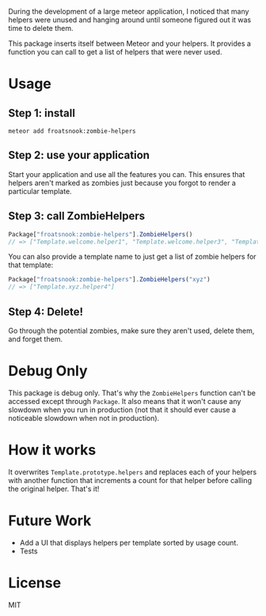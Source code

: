 During the development of a large meteor application, I noticed that many helpers were unused and hanging around until someone figured out it was time to delete them.

This package inserts itself between Meteor and your helpers.  It provides a function you can call to get a list of helpers that were never used.

Usage
=====

Step 1: install
---------------
`meteor add froatsnook:zombie-helpers`

Step 2: use your application
----------------------------
Start your application and use all the features you can.  This ensures that helpers aren't marked as zombies just because you forgot to render a particular template.

Step 3: call ZombieHelpers
--------------------------
```javascript
Package["froatsnook:zombie-helpers"].ZombieHelpers()
// => ["Template.welcome.helper1", "Template.welcome.helper3", "Template.xyz.helper4"]
```

You can also provide a template name to just get a list of zombie helpers for that template:

```javascript
Package["froatsnook:zombie-helpers"].ZombieHelpers("xyz")
// => ["Template.xyz.helper4"]
```

Step 4: Delete!
---------------
Go through the potential zombies, make sure they aren't used, delete them, and forget them.

Debug Only
==========
This package is debug only.  That's why the `ZombieHelpers` function can't be accessed except through `Package`.  It also means that it won't cause any slowdown when you run in production (not that it should ever cause a noticeable slowdown when not in production).

How it works
============
It overwrites `Template.prototype.helpers` and replaces each of your helpers with another function that increments a count for that helper before calling the original helper.  That's it!

Future Work
===========
* Add a UI that displays helpers per template sorted by usage count.
* Tests

License
=======
MIT

